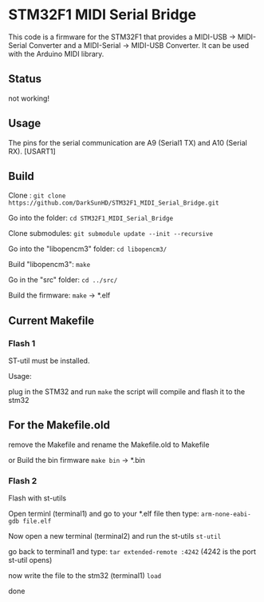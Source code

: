 
# STM32F1 MIDI Serial Bridge
This code is a firmware for the STM32F1 that provides a MIDI-USB -> MIDI-Serial Converter and a MIDI-Serial -> MIDI-USB Converter.
It can be used with the Arduino MIDI library.


## Status
not working!

## Usage
The pins for the serial communication are A9 (Serial1 TX) and A10 (Serial RX).	[USART1]


## Build

Clone : 
`git clone https://github.com/DarkSunHD/STM32F1_MIDI_Serial_Bridge.git`

Go into the folder: 
`cd STM32F1_MIDI_Serial_Bridge`

Clone submodules: 
`git submodule update --init --recursive`

Go into the "libopencm3" folder: 
`cd libopencm3/`

Build "libopencm3": 
`make`

Go in the "src" folder: 
`cd ../src/`

Build the firmware: 
`make` -> *.elf


## Current Makefile

### Flash 1

ST-util must be installed.

Usage:

plug in the STM32 and run `make`
the script will compile and flash it to the stm32


## For the Makefile.old

remove the Makefile and rename the Makefile.old to Makefile

or Build the bin firmware
`make bin` -> *.bin


### Flash 2
Flash with st-utils


Open terminl (terminal1) and go to your *.elf file then type: `arm-none-eabi-gdb file.elf`

Now open a new terminal (terminal2) and run the st-utils `st-util`

go back to terminal1 and type: `tar extended-remote :4242` (4242 is the port st-util opens)

now write the file to the stm32 (terminal1) `load`

done
